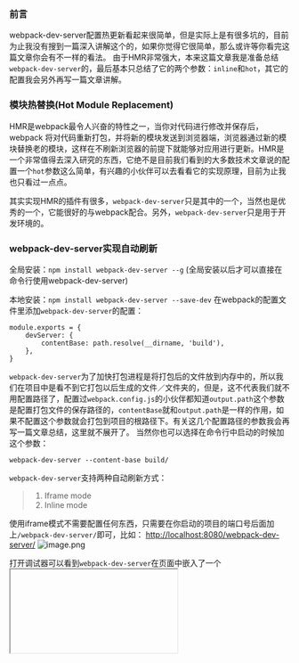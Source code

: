### 前言
webpack-dev-server配置热更新看起来很简单，但是实际上是有很多坑的，目前为止我没有搜到一篇深入讲解这个的，如果你觉得它很简单，那么或许等你看完这篇文章你会有不一样的看法。
由于HMR非常强大，本来这篇文章我是准备总结`webpack-dev-server`的，最后基本只总结了它的两个参数：`inline`和`hot`，其它的配置我会另外再写一篇文章讲解。
### 模块热替换(Hot Module Replacement)
HMR是webpack最令人兴奋的特性之一，当你对代码进行修改并保存后，webpack 将对代码重新打包，并将新的模块发送到浏览器端，浏览器通过新的模块替换老的模块，这样在不刷新浏览器的前提下就能够对应用进行更新。HMR是一个非常值得去深入研究的东西，它绝不是目前我们看到的大多数技术文章说的配置一个`hot`参数这么简单，有兴趣的小伙伴可以去看看它的实现原理，目前为止我也只看过一点点。

其实实现HMR的插件有很多，`webpack-dev-server`只是其中的一个，当然也是优秀的一个，它能很好的与webpack配合。另外，`webpack-dev-server`只是用于开发环境的。
### webpack-dev-server实现自动刷新
全局安装：`npm install webpack-dev-server --g` (全局安装以后才可以直接在命令行使用webpack-dev-server)

本地安装：`npm install webpack-dev-server --save-dev`
在webpack的配置文件里添加`webpack-dev-server`的配置：
```
module.exports = {
    devServer: {
        contentBase: path.resolve(__dirname, 'build'),
    },
}
```
`webpack-dev-server`为了加快打包进程是将打包后的文件放到内存中的，所以我们在项目中是看不到它打包以后生成的文件／文件夹的，但是，这不代表我们就不用配置路径了，配置过`webpack.config.js`的小伙伴都知道`output.path`这个参数是配置打包文件的保存路径的，`contentBase`就和`output.path`是一样的作用，如果不配置这个参数就会打包到项目的根路径下。有关这几个配置路径的参数我会再写一篇文章总结，这里就不展开了。
当然你也可以选择在命令行中启动的时候加这个参数：

`webpack-dev-server --content-base build/`

`webpack-dev-server`支持两种自动刷新方式：
> 1.  Iframe mode 
> 2.  Inline mode

使用iframe模式不需要配置任何东西，只需要在你启动的项目的端口号后面加上`/webpack-dev-server/`即可，比如：
[http://localhost:8080/webpack-dev-server/](http://localhost:8080/webpack-dev-server/)
![image.png](http://upload-images.jianshu.io/upload_images/5807862-6c27c825f4e706f2.png?imageMogr2/auto-orient/strip%7CimageView2/2/w/1240)

打开调试器可以看到`webpack-dev-server`在页面中嵌入了一个<iframe>标签来实现热更新，具体原理我还没去研究，有兴趣的小伙伴可以自行搜索。此时试着更改`src/index.js`发现页面已经可以自动刷新了。

inline模式实在是个磨人的小妖精，[官方文档](http://webpack.github.io/docs/webpack-dev-server.html)有关Inline mode的使用说明比较少，而且还极容易误导人，再加上网上很多自己都没搞清楚`webpack-dev-server`的博主的文章，就更容易让人懵逼了。

**误导一：inline模式的HTML方式和Node.js方式都需要配置参数`inline`才能生效。**

文档把HTML方式和Node.js方式都称为inline模式，以至于很多人都误解了这两种用法，但是文档里有这么一句话：
> Inline mode with Node.js API
There is no inline: true flag in the webpack-dev-server configuration, because the webpack-dev-server module has no access to the webpack configuration. 

意思是使用Node.js方式是没有inline这个参数的，这里的inline模式其实就是三种配置方式，三选一就行。
- 在webpack.config.js里面配置
```
module.exports = {
  ...
  devServer: {
    inline: true,
  },
}
```
- 在HTML里面添加`<script src="http://localhost:8080/webpack-dev-server.js"></script>`
- 在node.js的配置文件里面配置(以下摘自官网，后面我会详解这个配置)
```
var config = require("./webpack.config.js");
config.entry.app.unshift("webpack-dev-server/client?http://localhost:8080/");
var compiler = webpack(config);
var server = new WebpackDevServer(compiler, {...});
server.listen(8080);
```
**误导二：需要在entry属性里添加`webpack-dev-server/client?http://«path»:«port»/`**

这个误解应该来自于别的博客，我搜了很多文章都在entry里加了这句话，如果是开启热更新还会加`webpack/hot/dev-server`。这一点[官网](http://webpack.github.io/docs/webpack-dev-server.html)解释的非常清楚，由于采用Node.js配置，webpack-dev-server模块无法读取webpack的配置，所以用户必须手动去webpack.config.js的entry指定webpack-dev-server客户端入口。意思是只有采用Node.js方式才会需要添加这句话，而且，我们并不需要去污染webpack.config.js文件，而是将这句代码写在Node.js 的配置文件里：
```
config.entry.app.unshift("webpack-dev-server/client?http://localhost:8080/");
```
`config.entry`就是`webpack.config.js`的entry, entry是一个数组，这里要注意一下你自己的entry配置，如果是
```
entry: [
    path.resolve(__dirname, './src/index.js')
],
```
那你应该写成：
`config.entry.unshift("webpack-dev-server/client?http://localhost:8080/");`

**还懵逼吗？那我再多说两句**

以上这些乱七八糟的配置估计把你都看晕了吧，我再梳理一下有关inline模式的东西，HTML方式最简单，在`index.html`页面里添加一个<script>标签就行了，如果不想用Node.js配置，直接用`webpack-dev-server`，那么配置参数可以写在`webpack.config.js`的`devServer`里面，或者直接写在命令行里面，具体写法参考[https://webpack.js.org/configuration/dev-server/](https://webpack.js.org/configuration/dev-server/)，它会注明哪些参数是只能用于CLI（命令行）的。此时启动项目：
```
"scripts": {
    "start": "webpack-dev-server 你的启动参数可以写在这里也可以写在devServer里"
  },
```
如果使用Node.js方式，那么即使你配置了`devServer`也会被忽略，真正起作用的应该是Node.js的`server.js`文件，这个文件作为配置文件放在根目录下。
此时启动项目：
```
"scripts": {
    "start": "node server.js"
  },
```
### webpack-dev-server实现热更新(HMR)
> 注：以下配置都是针对inline模式，官方也只提了inline模式的配置方式。

热更新可以做到在不刷新浏览器的前提下刷新页面，热更新的好处是：
- 保持刷新前的应用状态(这一点在react里是做不到的，具体原因看下面)
- 不浪费时间在等待不必要更新的组件被更新上面
- 调整CSS样式的速度更快

采用非Node模式，添加`hot: true`，并且一定要指定`output.publicPath`，建议`devServer.publicPath`和`output.publicPath`一样。

`webpack.config.js`
```
const publicPath = '/';
const buildPath = 'build';

output: {
        path: path.resolve(__dirname, buildPath), //打包文件的输出路径
        filename: 'bundle.js', //打包文件名
        publicPath: publicPath, //重要！
    },
    devtool: 'inline-source-map',
    devServer: {
        publicPath: publicPath,
        contentBase: path.resolve(__dirname, buildPath),
        inline: true,
        hot: true,  
    },
```
这里有一个坑，官网说这样配置以后它会自动添加`HotModuleReplacementPlugin`插件到配置文件里，但是我却发现报错了：
![image.png](http://upload-images.jianshu.io/upload_images/5807862-c38978aa4e9c323b.png?imageMogr2/auto-orient/strip%7CimageView2/2/w/1240)
一开始我是手动在plugins里面添加`new webpack.HotModuleReplacementPlugin()`，（配置与使用Node方式一样），这样就可以正常启动起来了，后来我无意间看到了一篇博客，说的是除了在devServer里面写，还要在启动参数里面加`--hot`
```
    "start": "webpack-dev-server --hot --open"
```
这样webpack才能帮我们把`HotModuleReplacementPlugin`自动添加进来而不用我们再手动添加，`--open`也是一个比较好用的参数，可以帮我们自动打开浏览器窗口，这个参数如果写在devServer也是没用的。
我以前一直以为写在命令行里面和写在devServer是没差的，现在看来是我太年轻了啊Q。

采用Node模式分三步走：
- webpack的entry添加：`webpack/hot/dev-server`
- webpack的plugins添加`new webpack.HotModuleReplacementPlugin()`
- webpack-dev-server添加`hot: true`

这里我再说明一下，采用Node方式做不到自动将`webpack/hot/dev-server`添加到entry里面，这和前面的自动刷新是一样的。然后！！使用Node方式启动也不能在命令行里面添加启动参数了，所以我们需要手动添加`HotModuleReplacementPlugin`，还有,`--open`自然也没法用了，这时候要自动打开浏览器估计会麻烦一点，有兴趣的小伙伴可以去研究一下`create-react-app`是怎么配置这个的。

`server.js`
```
config.entry.unshift("webpack-dev-server/client?http://localhost:8080/", 'webpack/hot/dev-server');
let server = new WebpackDevServer(compiler, {
    contentBase: config.output.path,  
    publicPath: config.output.publicPath,
    hot: true
    ...
});
注：我不太清楚这里是否必须要配置publicPath，经测试不配置也是可以的。
```
`webpack.config.js`
```
plugins: [
        new HtmlWebpackPlugin({
            template: './public/index.html'
        }),
        new webpack.HotModuleReplacementPlugin(),
],
```
好的，选择一个你喜欢的方式启动起来吧，如果能在控制台看到以下的信息，代表热更新启动起来了：
```
[HMR] Waiting for update signal from WDS...
[WDS] Hot Module Replacement enabled.
```

最后根据[Hot Module Replacement](https://webpack.js.org/guides/hot-module-replacement/)的指示再添加一个`NamedModulesPlugin `，它的作用大概是更容易分析依赖：
```
plugins: [
        new webpack.HotModuleReplacementPlugin(),
        new webpack.NamedModulesPlugin(),
    ],
```
### HMR真的开始发挥作用了吗？
你大概要生气了，我做了这么多事情就配置了hot和inline两个参数，现在你告诉我我的热更新还不可用？我不要面子的吗？
其实我也很烦，尽管官网看起来很简单，但我却花了很长时间来弄这个。我也以为我弄好了，直到我看到了这个：
![滚屏.gif](http://upload-images.jianshu.io/upload_images/5807862-ca56e84a31a01767.gif?imageMogr2/auto-orient/strip%7CimageView2/2/w/1240)

我修改了`src/index.js`文件并保存，注意看右边调试器的变化，它打印了`[WDS] App updated.Recompiling`等信息，然后浏览器刷新，左边界面更新。
这，不是HMR的功劳。我们不配置HMR，只配置自动刷新就是这种效果。
再看一个真正的热更新：

![热更新.gif](http://upload-images.jianshu.io/upload_images/5807862-4e1b1319a728d2eb.gif?imageMogr2/auto-orient/strip%7CimageView2/2/w/1240)

注意看当我代码修改的时候，页面并没有刷新，并且左边日志能看到HMR开始工作打印的日志。
而出现这两种情况的原因是：前一个是修改的js，后一个是修改的css。

来自于devServer官方的解释是（找了半天也没找到）借助于`style-loader`CSS很容易实现HMR，而对于js，devServer会尝试做HMR，如果不行就触发整个页面刷新。你问我什么时候js更改才会只触发HMR，那你可以试着再加一个参数`hotOnly: true`试一试，这时候相当于禁用了自动刷新功能，然而devServer会告诉你这个文件不能被热更新哦。
![image.png](http://upload-images.jianshu.io/upload_images/5807862-442fd5ff8282c142.png?imageMogr2/auto-orient/strip%7CimageView2/2/w/1240)

如果你觉得可以接受每次修改js都重刷页面，那么到这里就可以了。如果你还想继续追究下去，那么继续吧。
> 如果已经通过 [`HotModuleReplacementPlugin`](https://doc.webpack-china.org/plugins/hot-module-replacement-plugin) 启用了[模块热替换(Hot Module Replacement)](https://doc.webpack-china.org/concepts/hot-module-replacement)，则它的接口将被暴露在[`module.hot`属性](https://doc.webpack-china.org/api/module-variables#module-hot-webpack-specific-)下面。通常，用户先要检查这个接口是否可访问，然后再开始使用它。
——引自webpack官网

其实很简单，我们把整个项目的要被webpack编译的文件都设置为接受热更新，而最简单的方式就是在入口文件的地方添加：
`src/index.js`
```
if (module.hot) {
  module.hot.accept(() => {
    ReactDom.render(
        <App />,
        document.getElementById('root')
    )
  })
}

ReactDom.render(
    <App />,
    document.getElementById('root')
)
```
尝试修改js文件，可以看到控制台：
![image.png](http://upload-images.jianshu.io/upload_images/5807862-11fef8f780c0eabc.png?imageMogr2/auto-orient/strip%7CimageView2/2/w/1240)
很棒，它终于起作用了。

你以为的结局其实并不是结局。
OK，到这里我是不是该写点总结然后愉快的结束这篇文章了？嗯。。我只能说不能高兴的太早。
还有什么问题没有解决？让我们再看个经典的计时器栗子
```
constructor(props) {
        super(props);
        this.state = {
            count: 0
        }
}
add() {
        this.setState((preState) => {
            return{
                count: preState.count + 1
            }
        })
    }

    sub() {
        this.setState((preState) => {
            return{
                count: preState.count - 1
            }
        })
    }

    render() {
        return(
            <div className="container">
                <h1>{this.state.count}</h1>
                <button onClick={() => this.add()}>count+1</button>
                <br/>
                <button onClick={() => this.sub()}>count-1</button>
                <h1>Hello, React</h1>
            </div>  
        ) 
    }
```
现在让我到页面里面执行几次加减，只要让`count`不停在初始值就好，然后修改js，看看热更新的效果：

![react热更新.gif](http://upload-images.jianshu.io/upload_images/5807862-674974c25801a384.gif?imageMogr2/auto-orient/strip%7CimageView2/2/w/1240)
它没有保存上一次的状态，而是回到了初始状态0。如果希望热更新还可以保留上一次的状态，我们需要另一个插件：[react-hot-loader](https://github.com/gaearon/react-hot-loader)
### 可以保存状态的热更新插件——react-hot-loader
`webpack-dev-server`的热更新对于保存react状态是无法做到的，所以才有了`react-hot-loader`这个东西，这个不是必须配置的插件，至少我没在`create-react-app`里面看到它。不过如果你想要更新时可以保存state，这是必须的。
让我们接着配置它吧，照着[github上的教程](https://github.com/gaearon/react-hot-loader)走就行。
1. 下载：`npm install --save react-hot-loader`
2.  接着，添加babel配置：
```
{
    test: /\.js$/,
    loader: 'babel-loader',
    query: {
        presets: ['env', 'react'],
        plugins: ["react-hot-loader/babel"] //增加
    }
}
```
3.  entry参数：
```
entry: [
    'react-hot-loader/patch', //添加
    path.resolve(__dirname, './src/index.js')
],
```
4. 修改index.js
```
import React, { Component } from 'react';
import ReactDom from 'react-dom';
import { AppContainer } from 'react-hot-loader';

import Home from './pages/Home';

if (module.hot) {
  module.hot.accept(() => {
    ReactDom.render(
        <AppContainer>
            <Home />
        </AppContainer>,
        document.getElementById('root')
    )
  })
}

ReactDom.render(
    <AppContainer>
        <Home />
    </AppContainer>,
    document.getElementById('root')
)
```
这里要注意一下，index.js里面不能直接render一个组件然后让它包裹在<AppContainer>里面，只能单独抽离组件，否则会报错。
现在可以见证奇迹啦：
![react热更新1.gif](http://upload-images.jianshu.io/upload_images/5807862-5ec0faf40df557f0.gif?imageMogr2/auto-orient/strip%7CimageView2/2/w/1240)
### 小结
这篇文章花了我一周多的时间，最后总算弄清楚了热更新到底是怎么回事，百度一搜全都是你只要配置一个`hot: true`就好啦，然后都没弄明白这到底是热更新还是自动刷新，可供参考的文档只有官网，官网又讲的太简单，所以折腾了特别久。看不懂的小伙伴可以给我留言，或者我哪里讲的不对的都可以提出来。
